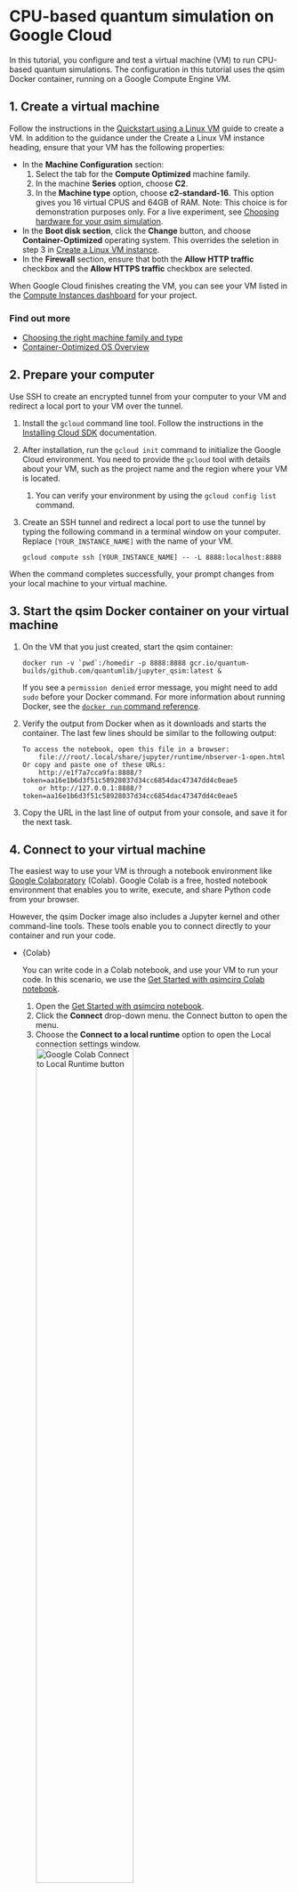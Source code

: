 # CPU-based quantum simulation on Google Cloud

In this tutorial, you configure and test a virtual machine (VM) to run CPU-based
quantum simulations. The configuration in this tutorial uses the qsim Docker
container, running on a Google Compute Engine VM.

## 1. Create a virtual machine

Follow the instructions in the
[Quickstart using a Linux VM](https://cloud.google.com/compute/docs/quickstart-linux)
guide to create a VM. In addition to the guidance under the Create a Linux VM
instance heading, ensure that your VM has the following properties:

*   In the **Machine Configuration** section:
    1. Select the tab for the **Compute Optimized** machine family.
    2. In the machine **Series** option, choose **C2**.
    3. In the **Machine type** option, choose **c2-standard-16**. This option
       gives you 16 virtual CPUS and 64GB of RAM.
       Note: This choice is for demonstration purposes only. For a live
       experiment, see [Choosing hardware for your qsim
       simulation](/qsim/choose_hw).
*   In the **Boot disk section**, click the **Change** button, and choose
    **Container-Optimized** operating system. This overrides the seletion in
    step 3 in [Create a Linux VM
    instance](https://cloud.google.com/compute/docs/quickstart-linux#create_a_linux_vm_instance).
*   In the **Firewall** section, ensure that both the **Allow HTTP traffic**
    checkbox and the **Allow HTTPS traffic** checkbox are selected.

When Google Cloud finishes creating the VM, you can see your VM listed in the
[Compute Instances dashboard](https://pantheon.corp.google.com/compute/instances)
for your project.

### Find out more
* [Choosing the right machine family and
  type](https://cloud.google.com/blog/products/compute/choose-the-right-google-compute-engine-machine-type-for-you)
* [Container-Optimized OS
  Overview](https://cloud.google.com/container-optimized-os/docs/concepts/features-and-benefits)

## 2. Prepare your computer

Use SSH to create an encrypted tunnel from your computer to your VM and redirect
a local port to your VM over the tunnel.

1.  Install the `gcloud` command line tool. Follow the instructions in the
    [Installing Cloud SDK](https://cloud.google.com/sdk/docs/install)
    documentation.
2.  After installation, run the `gcloud init` command to initialize the Google
    Cloud environment. You need to provide the `gcloud` tool with details
    about your VM, such as the project name and the region where your VM is
    located.
    1.  You can verify your environment by using the `gcloud config list`
        command.
3.  Create an SSH tunnel and redirect a local port to use the tunnel by typing
    the following command in a terminal window on your computer. Replace
    `[YOUR_INSTANCE_NAME]` with the name of your VM.

    ```
    gcloud compute ssh [YOUR_INSTANCE_NAME] -- -L 8888:localhost:8888
    ```

When the command completes successfully, your prompt changes from your local
machine to your virtual machine.

## 3. Start the qsim Docker container on your virtual machine

1.  On the VM that you just created, start the qsim container:

    ```
    docker run -v `pwd`:/homedir -p 8888:8888 gcr.io/quantum-builds/github.com/quantumlib/jupyter_qsim:latest &
    ```

    If you see a `permission denied` error message, you might need to add `sudo`
    before your Docker command. For more information about running Docker, see the
    [`docker run` command reference](https://docs.docker.com/engine/reference/run/#general-form).

2.  Verify the output from Docker when as it downloads and starts the container.
    The last few lines should be similar to the following output:

    ```
    To access the notebook, open this file in a browser:
        file:///root/.local/share/jupyter/runtime/nbserver-1-open.html
    Or copy and paste one of these URLs:
        http://e1f7a7cca9fa:8888/?token=aa16e1b6d3f51c58928037d34cc6854dac47347dd4c0eae5
        or http://127.0.0.1:8888/?token=aa16e1b6d3f51c58928037d34cc6854dac47347dd4c0eae5
    ```

3.  Copy the URL in the last line of output from your console, and save it for
    the next task.

## 4. Connect to your virtual machine

The easiest way to use your VM is through a notebook environment like
[Google Colaboratory](https://colab.sandbox.google.com/notebooks/intro.ipynb?utm_source=scs-index#recent=true)
(Colab). Google Colab is a free, hosted notebook environment that enables you to
write, execute, and share Python code from your browser.

However, the qsim Docker image also includes a Jupyter kernel and other
command-line tools. These tools enable you to connect directly to your container
and run your code.

*   {Colab}

      You can write code in a Colab notebook, and use your VM to run your code. In
      this scenario, we use the
      [Get Started with qsimcirq Colab notebook](https://quantumai.google/qsim/tutorials/qsimcirq).

      1.  Open the
          [Get Started with qsimcirq notebook](https://quantumai.google/qsim/tutorials/qsimcirq).
      2.  Click the **Connect** drop-down menu.
          the Connect button to open the menu.
      3.  Choose the **Connect to a local runtime** option to open the Local
          connection settings window.
          <img src="../images/colab_connect.png" alt="Google Colab Connect to Local Runtime button" style="width: 62%" class="screenshot">
      4.  In the **Backend URL** text field, paste the URL that you saved in
          [task 3](#3_start_the_qsim_docker_container_on_your_virtual_machine).
      5.  Change the part of your URL that read `127.0.0.1` to `localhost`.
          <img src="../images/colab_remote.png" alt="Google Colab Local Runtime connection window" style="width: 62%" class="screenshot">
      6.  Click the **Connect** button in the Local connection settings window.

      When your connection is ready, Colab displays a green checkmark beside the
      Connected (Local) drop-down menu.

      <img src="../images/colab_connected.png" alt="Google Colab Local Runtime connection windo" style="width: 62%" class="screenshot">

      The code cells in your notebook now execute on your VM instead of your local
      computer.

*   {Jupyter}

      You can run your simulation directly in your Docker container, in Jupyter.
      Jupyter runs in the qsim Docker container.

      1.  Open a browser window.
      2.  In the navigation bar, paste the URL that you copied in [task
          3](#3_start_the_qsim_docker_container_on_your_virtual_machine).
      3.  In the browser you should now see the Jupyter UI, running on your VM.

      The code that you execute here executes on your VM. You can navigate to qsim >
      docs > tutorials to try other tutorials.

*   {Command line}

      You can run a quantum simulation using qsim from the command line.
      Your code runs in the qsim Docker container.

      **Before you begin**

      For this scenario, you can connect to your machine directly over SSH
      rather than create a tunnel. In [task 2, step 3](#2_prepare_your_computer)
      above, remove the second half of the command.  Instead of this command:

      ```
      gcloud compute ssh [YOUR_INSTANCE_NAME] -- -L 8888:localhost:8888
      ```

      Run:

      ```
      gcloud compute ssh [YOUR_INSTANCE_NAME]
      ```

      Either command works for the purpose of this tutorial. Continue to task 4 then
      complete the steps below, regardless of which command you use.

      **1. Copy the container ID for your qsim Docker container**

      Run `docker ps` to display the container ID. The output should look like
      the following text:

      ```
      CONTAINER ID IMAGE COMMAND CREATED STATUS PORTS NAMES i
      8ab217d640a3 gcr.io/quantum-291919/jupyter_qsim:latest "jupyter-notebook --…" 2 hours ago Up 2 hours 0.0.0.0:8888->8888/tcp dazzling_lovelace.
      ```

      In this case, the container ID is `8ab217d640a3`.

      **2. Connect to your qsim Docker container**

      Run `docker exec` to login to your container. Replace `[CONTAINER_ID]`
      with the ID that you copied in step 1.

      ```
      docker exec -it [CONTAINER_ID] /bin/bash
      ```

      Your command prompt now executes commands in the container.

      **3. Verify your installation**

      You can use the code below to verify that qsim uses your qsim installation.
      You can paste the code directly into the REPL, or paste the code in a
      file.

      ```
      # Import Cirq and qsim
      import cirq
      import qsimcirq

      # Instantiate qubits and create a circuit
      q0, q1 = cirq.LineQubit.range(2)
      circuit = cirq.Circuit(cirq.H(q0), cirq.CX(q0, q1))

      # Instantiate a simulator that uses the GPU
      qsim_simulator = qsimcirq.QSimSimulator()

      # Run the simulation
      print("Running simulation for the following circuit:")
      print(circuit)

      qsim_results = qsim_simulator.compute_amplitudes(
          circuit, bitstrings=[0b00, 0b01])

      print("qsim results:")
      print(qsim_results)
      ```

      After a moment, you should see a result that looks similar to the following.

      ```
      [(0.7071067690849304+0j), 0j]
      ```

## Next steps

After you finish, don't forget to stop or delete your VM on the Compute
Instances dashboard to prevent further billing.

You are now ready to run your own large simulations on Google Cloud. If you want
to try a large circuit on Google Cloud, you can connect the
[Simulate a large quantum circuit](https://colab.sandbox.google.com/github/quantumlib/qsim/blob/master/docs/tutorials/q32d14.ipynb)
Colab notebook to your VM
([documentation](https://quantumai.google/qsim/tutorials/q32d14)).

For more information about managing your VM, see the following documentation
from Google Cloud:

*   [Stopping and starting a VM](https://cloud.google.com/compute/docs/instances/stop-start-instance)
*   [Suspending and resuming an instance](https://cloud.google.com/compute/docs/instances/suspend-resume-instance)
*   [Deleting a VM instance](https://cloud.google.com/compute/docs/instances/deleting-instance)

As an alternative to Google Cloud, you can download the Docker container or the
qsim source code to run quantum simulations on your own high-performance
computing platform.

